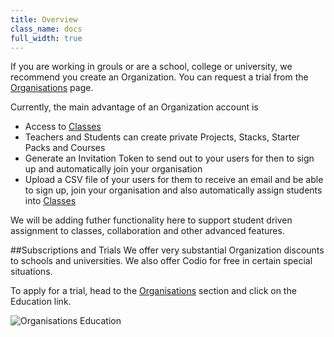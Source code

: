 ```yaml
---
title: Overview
class_name: docs
full_width: true
---
```


If you are working in grouls or are a school, college or university, we recommend you create an Organization. You can request a trial from the [Organisations](/docs/dashboard/organizations/create/) page. 

Currently, the main advantage of an Organization account is 

- Access to [Classes](/docs/dashboard/classes/)
- Teachers and Students can create private Projects, Stacks, Starter Packs and Courses
- Generate an Invitation Token to send out to your users for then to sign up and automatically join your organisation
- Upload a CSV file of your users for them to receive an email and be able to sign up, join your organisation and also automatically assign students into [Classes](/docs/dashboard/classes/)


We will be adding futher functionality here to support student driven assignment to classes, collaboration and other advanced features.

##Subscriptions and Trials
We offer very substantial Organization discounts to schools and universities. We also offer Codio for free in certain special situations.

To apply for a trial, head to the [Organisations](/docs/dashboard/organizations/create/) section and click on the Education link.

![Organisations Education](/img/docs/organisations_education.png)


